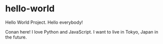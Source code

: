 # hello-world
Hello World Project.
Hello everybody!

Conan here! I love Python and JavaScript.
I want to live in Tokyo, Japan in the future.
